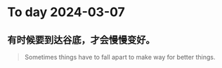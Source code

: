 
# To day 2024-03-07


## 有时候要到达谷底，才会慢慢变好。
> Sometimes things have to fall apart to make way for better things.

    